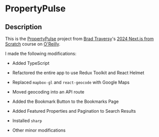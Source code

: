 # PropertyPulse

## Description

This is the [PropertyPulse](https://github.com/bradtraversy/property-pulse) project from [Brad Traversy](https://github.com/bradtraversy)'s [2024 Next.js from Scratch](https://learning.oreilly.com/course/next-js-from-scratch/9781836207979/) course on [O'Reilly](https://learning.oreilly.com/home/).

I made the following modifications:

- Added TypeScript

- Refactored the entire app to use Redux Toolkit and React Helmet

- Replaced `mapbox-gl` and `react-geocode` with Google Maps

- Moved geocoding into an API route

- Added the Bookmark Button to the Bookmarks Page

- Added Featured Properties and Pagination to Search Results

- Installed `sharp`

- Other minor modifications
